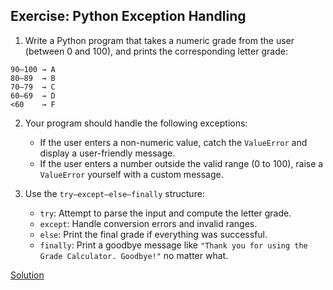## Exercise: Python Exception Handling

1. Write a Python program that takes a numeric grade from the user (between 0 and 100), and prints the corresponding letter grade:

```
90–100 → A  
80–89  → B  
70–79  → C  
60–69  → D  
<60    → F
```

2. Your program should handle the following exceptions:
   - If the user enters a non-numeric value, catch the `ValueError` and display a user-friendly message.
   - If the user enters a number outside the valid range (0 to 100), raise a `ValueError` yourself with a custom message.

3. Use the `try–except–else–finally` structure:
   - `try`: Attempt to parse the input and compute the letter grade.
   - `except`: Handle conversion errors and invalid ranges.
   - `else`: Print the final grade if everything was successful.
   - `finally`: Print a goodbye message like `"Thank you for using the Grade Calculator. Goodbye!"` no matter what.

[Solution](https://github.com/codebasics/py/blob/master/Basics/Exercise/15_exception_handling/exception_handling_solution.py)

